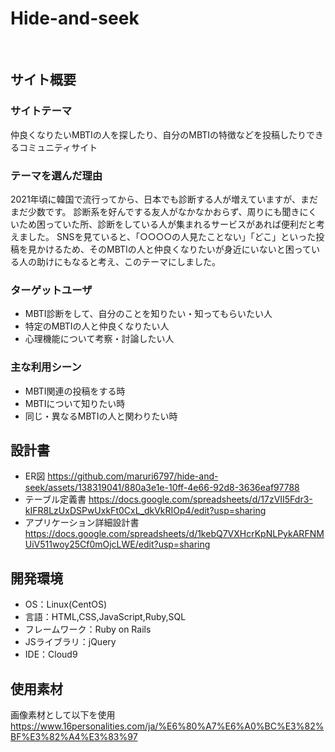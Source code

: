 # Hide-and-seek
​
## サイト概要
### サイトテーマ
仲良くなりたいMBTIの人を探したり、自分のMBTIの特徴などを投稿したりできるコミュニティサイト
​
### テーマを選んだ理由
2021年頃に韓国で流行ってから、日本でも診断する人が増えていますが、まだまだ少数です。
診断系を好んでする友人がなかなかおらず、周りにも聞きにくいため困っていた所、診断をしている人が集まれるサービスがあれば便利だと考えました。
SNSを見ていると、「○○○○の人見たことない」「どこ」といった投稿を見かけるため、そのMBTIの人と仲良くなりたいが身近にいないと困っている人の助けにもなると考え、このテーマにしました。
​
### ターゲットユーザ
- MBTI診断をして、自分のことを知りたい・知ってもらいたい人
- 特定のMBTIの人と仲良くなりたい人
- 心理機能について考察・討論したい人
​
### 主な利用シーン
- MBTI関連の投稿をする時
- MBTIについて知りたい時
- 同じ・異なるMBTIの人と関わりたい時
​
## 設計書
- ER図
https://github.com/maruri6797/hide-and-seek/assets/138319041/880a3e1e-10ff-4e66-92d8-3636eaf97788
- テーブル定義書
https://docs.google.com/spreadsheets/d/17zVII5Fdr3-kIFR8LzUxDSPwUxkFt0CxL_dkVkRIOp4/edit?usp=sharing
- アプリケーション詳細設計書
https://docs.google.com/spreadsheets/d/1kebQ7VXHcrKpNLPykARFNMUiV511woy25Cf0mOjcLWE/edit?usp=sharing

## 開発環境
- OS：Linux(CentOS)
- 言語：HTML,CSS,JavaScript,Ruby,SQL
- フレームワーク：Ruby on Rails
- JSライブラリ：jQuery
- IDE：Cloud9
​
## 使用素材
画像素材として以下を使用
https://www.16personalities.com/ja/%E6%80%A7%E6%A0%BC%E3%82%BF%E3%82%A4%E3%83%97